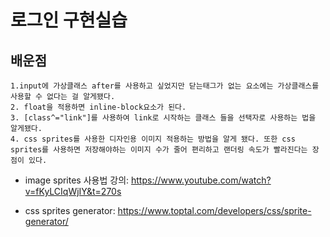 # 로그인 구현실습

## 배운점

    1.input에 가상클래스 after를 사용하고 싶었지만 닫는태그가 없는 요소에는 가상클래스를 사용할 수 없다는 걸 알게됐다.
    2. float을 적용하면 inline-block요소가 된다.
    3. [class^="link"]를 사용하여 link로 시작하는 클래스 들을 선택자로 사용하는 법을 알게됐다.
    4. css sprites를 사용한 디자인용 이미지 적용하는 방법을 알게 됐다. 또한 css sprites를 사용하면 저장해야하는 이미지 수가 줄어 편리하고 랜더링 속도가 빨라진다는 장점이 있다.

- image sprites 사용법 강의:
  https://www.youtube.com/watch?v=fKyLCIqWjIY&t=270s

- css sprites generator: https://www.toptal.com/developers/css/sprite-generator/

